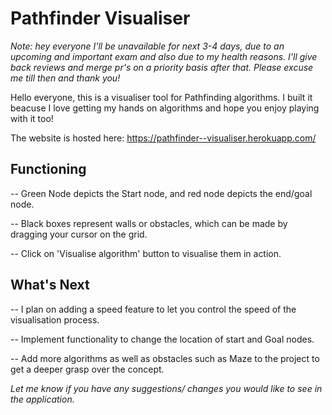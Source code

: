 # Pathfinder Visualiser

<i>Note:   hey everyone I'll be unavailable for next 3-4 days, due to an upcoming and important exam and also due to my health reasons. I'll give back reviews and merge pr's on a priority basis after that. Please excuse me till then and thank you! </i>

Hello everyone, this is a visualiser tool for Pathfinding algorithms. I built it beacuse I love getting my hands on algorithms and hope you enjoy playing with it too!

The website is hosted here: https://pathfinder--visualiser.herokuapp.com/

<h2>Functioning</h2>

-- Green Node depicts the Start node, and red node depicts the end/goal node.

-- Black boxes represent walls or obstacles, which can be made by dragging your cursor on the grid. 

-- Click on 'Visualise algorithm' button to visualise them in action. 

<h2>What's Next </h2>

-- I plan on adding a speed feature to let you control the speed of the visualisation process.

-- Implement functionality to change the location of start and Goal nodes.

-- Add more algorithms as well as obstacles such as Maze to the project to get a deeper grasp over the concept.


<i> Let me know if you have any suggestions/ changes you would like to see in the application.



